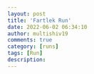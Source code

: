 ```yaml
---
layout: post
title: 'Fartlek Run'
date: 2022-06-02 06:34:10
author: multishiv19
comments: true
category: [runs]
tags: [Run]
description: 
---
```


<div width='100%' class='strava-embed-placeholder' data-embed-type='activity' data-embed-id='7244756787'></div>
<script src='https://strava-embeds.com/embed.js'></script>
